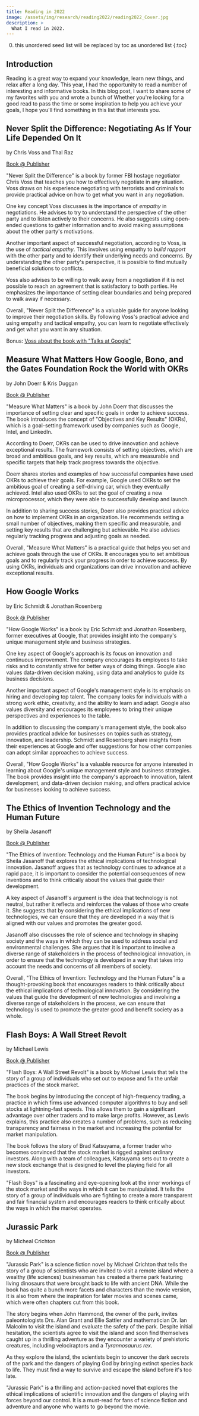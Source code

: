 ```yaml
---
title: Reading in 2022
image: /assets/img/research/reading2022/reading2022_Cover.jpg
description: >
  What I read in 2022.
---
```


0. this unordered seed list will be replaced by toc as unordered list
{:toc}


## Introduction

Reading is a great way to expand your knowledge, learn new things, and relax after a long day.
This year, I had the opportunity to read a number of interesting and informative books.
In this blog post, I want to share some of my favorites with you and wrote a bunch of 
Whether you're looking for a good read to pass the time or some inspiration to help you achieve your goals, I hope you'll find something in this list that interests you.


## Never Split the Difference: Negotiating As If Your Life Depended On It
by Chris Voss and Thal Raz 

<a href="https://www.harpercollins.com/products/never-split-the-difference-chris-vosstahl-raz?variant=32117745385506" target="_blank">Book @ Publisher</a>


"Never Split the Difference" is a book by former FBI hostage negotiator Chris Voss that teaches you how to effectively negotiate in any situation.
Voss draws on his experience negotiating with terrorists and criminals to provide practical advice on how to get what you want in any negotiation.

One key concept Voss discusses is the importance of *empathy* in negotiations.
He advises to try to understand the perspective of the other party and to listen actively to their concerns.
He also suggests using open-ended questions to gather information and to avoid making assumptions about the other party's motivations.

Another important aspect of successful negotiation, according to Voss, is the use of *tactical empathy*.
This involves using empathy to *build rapport* with the other party and to identify their underlying needs and concerns.
By understanding the other party's perspective, it is possible to find mutually beneficial solutions to conflicts.

Voss also advises to be willing to walk away from a negotiation if it is not possible to reach an agreement that is satisfactory to both parties.
He emphasizes the importance of setting clear boundaries and being prepared to walk away if necessary.

Overall, "Never Split the Difference" is a valuable guide for anyone looking to improve their negotiation skills.
By following Voss's practical advice and using empathy and tactical empathy, you can learn to negotiate effectively and get what you want in any situation.

Bonus: <a href="https://youtu.be/guZa7mQV1l0" target="_blank">Voss about the book with "Talks at Google"</a>



## Measure What Matters How Google, Bono, and the Gates Foundation Rock the World with OKRs
by John Doerr & Kris Duggan

<a href="https://www.penguinrandomhouse.com/books/546304/measure-what-matters-by-john-doerr-foreword-by-larry-page/" target="_blank">Book @ Publisher</a>


"Measure What Matters" is a book by John Doerr that discusses the importance of setting clear and specific goals in order to achieve success.
The book introduces the concept of "Objectives and Key Results" (OKRs), which is a goal-setting framework used by companies such as Google, Intel, and LinkedIn.

According to Doerr, OKRs can be used to drive innovation and achieve exceptional results.
The framework consists of setting objectives, which are broad and ambitious goals, and key results, which are measurable and specific targets that help track progress towards the objective.

Doerr shares stories and examples of how successful companies have used OKRs to achieve their goals.
For example, Google used OKRs to set the ambitious goal of creating a self-driving car, which they eventually achieved.
Intel also used OKRs to set the goal of creating a new microprocessor, which they were able to successfully develop and launch.

In addition to sharing success stories, Doerr also provides practical advice on how to implement OKRs in an organization.
He recommends setting a small number of objectives, making them specific and measurable, and setting key results that are challenging but achievable.
He also advises regularly tracking progress and adjusting goals as needed.

Overall, "Measure What Matters" is a practical guide that helps you set and achieve goals through the use of OKRs.
It encourages you to set ambitious goals and to regularly track your progress in order to achieve success.
By using OKRs, individuals and organizations can drive innovation and achieve exceptional results.



## How Google Works
by Eric Schmidt & Jonathan Rosenberg

<a href="https://www.grandcentralpublishing.com/titles/eric-schmidt/how-google-works/9781455582341/" target="_blank">Book @ Publisher</a>

"How Google Works" is a book by Eric Schmidt and Jonathan Rosenberg, former executives at Google, that provides insight into the company's unique management style and business strategies.

One key aspect of Google's approach is its focus on innovation and continuous improvement.
The company encourages its employees to take risks and to constantly strive for better ways of doing things.
Google also values data-driven decision making, using data and analytics to guide its business decisions.

Another important aspect of Google's management style is its emphasis on hiring and developing top talent.
The company looks for individuals with a strong work ethic, creativity, and the ability to learn and adapt.
Google also values diversity and encourages its employees to bring their unique perspectives and experiences to the table.

In addition to discussing the company's management style, the book also provides practical advice for businesses on topics such as strategy, innovation, and leadership.
Schmidt and Rosenberg share insights from their experiences at Google and offer suggestions for how other companies can adopt similar approaches to achieve success.

Overall, "How Google Works" is a valuable resource for anyone interested in learning about Google's unique management style and business strategies.
The book provides insight into the company's approach to innovation, talent development, and data-driven decision making, and offers practical advice for businesses looking to achieve success.



## The Ethics of Invention Technology and the Human Future
by Sheila Jasanoff

<a href="https://wwnorton.com/books/The-Ethics-of-Invention/" target="_blank">Book @ Publisher</a>

"The Ethics of Invention: Technology and the Human Future" is a book by Sheila Jasanoff that explores the ethical implications of technological innovation.
Jasanoff argues that as technology continues to advance at a rapid pace, it is important to consider the potential consequences of new inventions and to think critically about the values that guide their development.

A key aspect of Jasanoff's argument is the idea that technology is not neutral, but rather it reflects and reinforces the values of those who create it.
She suggests that by considering the ethical implications of new technologies, we can ensure that they are developed in a way that is aligned with our values and promotes the greater good.

Jasanoff also discusses the role of science and technology in shaping society and the ways in which they can be used to address social and environmental challenges.
She argues that it is important to involve a diverse range of stakeholders in the process of technological innovation, in order to ensure that the technology is developed in a way that takes into account the needs and concerns of all members of society.

Overall, "The Ethics of Invention: Technology and the Human Future" is a thought-provoking book that encourages readers to think critically about the ethical implications of technological innovation.
By considering the values that guide the development of new technologies and involving a diverse range of stakeholders in the process, we can ensure that technology is used to promote the greater good and benefit society as a whole.



## Flash Boys: A Wall Street Revolt
by Michael Lewis

<a href="https://wwnorton.com/books/flash-boys/" target="_blank">Book @ Publisher</a>

"Flash Boys: A Wall Street Revolt" is a book by Michael Lewis that tells the story of a group of individuals who set out to expose and fix the unfair practices of the stock market.

The book begins by introducing the concept of high-frequency trading, a practice in which firms use advanced computer algorithms to buy and sell stocks at lightning-fast speeds.
This allows them to gain a significant advantage over other traders and to make large profits.
However, as Lewis explains, this practice also creates a number of problems, such as reducing transparency and fairness in the market and increasing the potential for market manipulation.

The book follows the story of Brad Katsuyama, a former trader who becomes convinced that the stock market is rigged against ordinary investors.
Along with a team of colleagues, Katsuyama sets out to create a new stock exchange that is designed to level the playing field for all investors.

"Flash Boys" is a fascinating and eye-opening look at the inner workings of the stock market and the ways in which it can be manipulated.
It tells the story of a group of individuals who are fighting to create a more transparent and fair financial system and encourages readers to think critically about the ways in which the market operates.


## Jurassic Park
by Micheal Crichton

<a href="https://www.randomhousebooks.com/books/33501/" target="_blank">Book @ Publisher</a>

"Jurassic Park" is a science fiction novel by Michael Crichton that tells the story of a group of scientists who are invited to visit a remote island where a wealthy (life sciences) businessman has created a theme park featuring living dinosaurs that were brought back to life with ancient DNA.
While the book has quite a bunch more facets and characters than the movie version, it is also from where the inspiration for later movies and scenes came, which were often chapters cut from this book.

The story begins when John Hammond, the owner of the park, invites paleontologists Drs. Alan Grant and Ellie Sattler and mathematician Dr. Ian Malcolm to visit the island and evaluate the safety of the park.
Despite initial hesitation, the scientists agree to visit the island and soon find themselves caught up in a thrilling adventure as they encounter a variety of prehistoric creatures, including velociraptors and a *Tyrannosaurus rex*.

As they explore the island, the scientists begin to uncover the dark secrets of the park and the dangers of playing God by bringing extinct species back to life.
They must find a way to survive and escape the island before it's too late.

"Jurassic Park" is a thrilling and action-packed novel that explores the ethical implications of scientific innovation and the dangers of playing with forces beyond our control.
It is a must-read for fans of science fiction and adventure and anyone who wants to go beyond the movie.